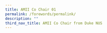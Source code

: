 ```yaml
---
title: AMII Co Chair 01
permalink: /forewords/permalink/
description: ""
third_nav_title: AMII Co Chair from Duke NUS
---
```

